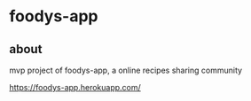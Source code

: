 # foodys-app

## about
mvp project of foodys-app, a online recipes sharing community

https://foodys-app.herokuapp.com/
